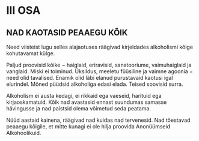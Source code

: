 # III OSA

## NAD KAOTASID PEAAEGU KÕIK

Need viisteist lugu selles alajaotuses räägivad kirjeldades alkoholismi kõige kohutavamat külge.

Paljud proovisid kõike − haiglaid, eriravisid, sanatooriume, vaimuhaiglaid ja vanglaid. Miski ei toiminud. Üksildus, meeletu füüsiline ja vaimne agoonia − need olid tavalised. Enamik olid läbi elanud purustavaid kaotusi igal elurindel. Mõned püüdsid alkoholiga edasi elada. Teised soovisid surra.

Alkoholism ei austa kedagi, ei rikkaid ega vaeseid, harituid ega kirjaoskamatuid. Kõik nad avastasid ennast suundumas samasse hävingusse ja nad paistsid olema võimetud seda peatama.

Nüüd aastaid kainena, räägivad nad kuidas nad tervenesid. Nad tõestavad peaaegu kõigile, et mitte kunagi ei ole hilja proovida Anonüümseid Alkohoolikuid.
